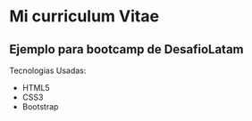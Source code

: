 # Mi curriculum Vitae
## Ejemplo para bootcamp de DesafioLatam

Tecnologias Usadas:
- HTML5
- CSS3
- Bootstrap
